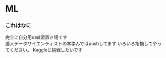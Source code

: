 # ML
<h3>これはなに</h3>
完全に自分用の練習置き場です</br>
達人データサイエンティストの本学んではpushしてます
いろいろ指摘してやってください。
Kaggleに挑戦したいです
